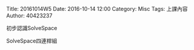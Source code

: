 Title: 20161014W5
Date: 2016-10-14 12:00
Category: Misc
Tags: 上課內容
Author: 40423237

<p>初步認識SolveSpace<p>
<p>SolveSpace四連桿組<p>
